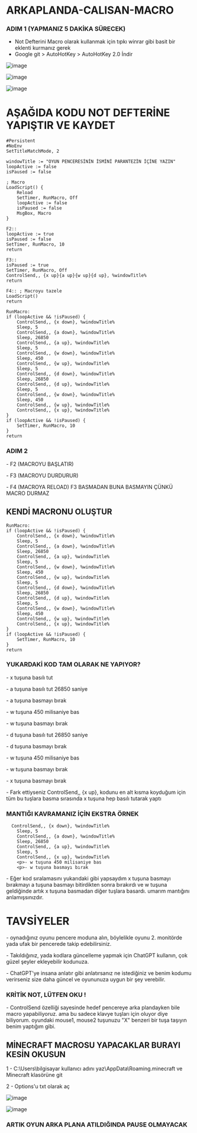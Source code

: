 # ARKAPLANDA-CALISAN-MACRO

### ADIM 1 (YAPMANIZ 5 DAKİKA SÜRECEK)

- Not Defterini Macro olarak kullanmak için tıpkı winrar gibi basit bir eklenti kurmanız gerek
- Google git > AutoHotKey > AutoHotKey 2.0 İndir


![image](https://github.com/DenizKod/ARKAPLANDA-CALISAN-MACRO/assets/168285638/a8120c26-6290-4c18-a8ba-77bc2fcefdab)


![image](https://github.com/DenizKod/ARKAPLANDA-CALISAN-MACRO/assets/168285638/7e3297c2-1b29-4903-bfad-13e746833512)


![image](https://github.com/DenizKod/ARKAPLANDA-CALISAN-MACRO/assets/168285638/54f0b575-8eda-4441-9886-d201f6321d5f)


# AŞAĞIDA KODU NOT DEFTERİNE YAPIŞTIR VE KAYDET

```
#Persistent
#NoEnv
SetTitleMatchMode, 2

windowTitle := "OYUN PENCERESİNİN İSMİNİ PARANTEZİN İÇİNE YAZIN"
loopActive := false
isPaused := false

; Macro
LoadScript() {
    Reload
    SetTimer, RunMacro, Off
    loopActive := false
    isPaused := false
    MsgBox, Macro
}

F2::
loopActive := true
isPaused := false
SetTimer, RunMacro, 10
return

F3::
isPaused := true
SetTimer, RunMacro, Off
ControlSend,, {x up}{a up}{w up}{d up}, %windowTitle%
return

F4:: ; Macroyu tazele
LoadScript()
return

RunMacro:
if (loopActive && !isPaused) {
    ControlSend,, {x down}, %windowTitle%
    Sleep, 5
    ControlSend,, {a down}, %windowTitle%
    Sleep, 26850
    ControlSend,, {a up}, %windowTitle%
    Sleep, 5
    ControlSend,, {w down}, %windowTitle%
    Sleep, 450
    ControlSend,, {w up}, %windowTitle%
    Sleep, 5
    ControlSend,, {d down}, %windowTitle%
    Sleep, 26850
    ControlSend,, {d up}, %windowTitle%
    Sleep, 5
    ControlSend,, {w down}, %windowTitle%
    Sleep, 450
    ControlSend,, {w up}, %windowTitle%
    ControlSend,, {x up}, %windowTitle%
}
if (loopActive && !isPaused) {
    SetTimer, RunMacro, 10
}
return
```

### ADIM 2

<p>- F2 (MACROYU BAŞLATIR)
<p>- F3 (MACROYU DURDURUR)
<p>- F4 (MACROYA RELOAD) F3 BASMADAN BUNA BASMAYIN ÇÜNKÜ MACRO DURMAZ

## KENDİ MACRONU OLUŞTUR

```
RunMacro:
if (loopActive && !isPaused) {
    ControlSend,, {x down}, %windowTitle%
    Sleep, 5
    ControlSend,, {a down}, %windowTitle%
    Sleep, 26850
    ControlSend,, {a up}, %windowTitle%
    Sleep, 5
    ControlSend,, {w down}, %windowTitle%
    Sleep, 450
    ControlSend,, {w up}, %windowTitle%
    Sleep, 5
    ControlSend,, {d down}, %windowTitle%
    Sleep, 26850
    ControlSend,, {d up}, %windowTitle%
    Sleep, 5
    ControlSend,, {w down}, %windowTitle%
    Sleep, 450
    ControlSend,, {w up}, %windowTitle%
    ControlSend,, {x up}, %windowTitle%
}
if (loopActive && !isPaused) {
    SetTimer, RunMacro, 10
}
return
```

### YUKARDAKİ KOD TAM OLARAK NE YAPIYOR?
<p>- x tuşuna basılı tut
<p>- a tuşuna basılı tut 26850 saniye
<p>- a tuşuna basmayı bırak
<p>- w tuşuna 450 milisaniye bas
<p>- w tuşuna basmayı bırak
<p>- d tuşuna basılı tut 26850 saniye
<p>- d tuşuna basmayı bırak
<p>- w tuşuna 450 milisaniye bas
<p>- w tuşuna basmayı bırak
<p>- x tuşuna basmayı bırak

<p>- Fark ettiyseniz ControlSend,, {x up}, kodunu en alt kısma koyduğum için tüm bu tuşlara basma sırasında x tuşuna hep basılı tutarak yaptı


### MANTIĞI KAVRAMANIZ İÇİN EKSTRA ÖRNEK
```
  ControlSend,, {x down}, %windowTitle%
    Sleep, 5
    ControlSend,, {a down}, %windowTitle%
    Sleep, 26850
    ControlSend,, {a up}, %windowTitle%
    Sleep, 5
    ControlSend,, {x up}, %windowTitle%
    <p>- w tuşuna 450 milisaniye bas
    <p>- w tuşuna basmayı bırak
```

<p>- Eğer kod sıralamasını yukarıdaki gibi yapsaydım x tuşuna basmayı bırakmayı a tuşuna basmayı bitirdikten sonra bırakırdı ve w tuşuna geldiğinde artık x tuşuna basmadan diğer tuşlara basardı. umarım mantığını anlamışsınızdır.




# TAVSİYELER

<p>- oynadığınız oyunu pencere moduna alın, böylelikle oyunu 2. monitörde yada ufak bir pencerede takip edebilirsiniz.
<p>- Takıldığınız, yada kodlara güncelleme yapmak için ChatGPT kullanın, çok güzel şeyler ekleyebilir kodunuza.
<p>- ChatGPT'ye insana anlatır gibi anlatırsanız ne istediğiniz ve benim kodumu verirseniz size daha güncel ve oyununuza uygun bir şey verebilir.


### KRİTİK NOT, LÜTFEN OKU !
<p>- ControlSend özelliği sayesinde hedef pencereye arka plandayken bile macro yapabiliyoruz. ama bu sadece klavye tuşları için oluyor diye biliyorum. oyundaki mouse1, mouse2 tuşunuzu "X" benzeri bir tuşa taşıyın benim yaptığım gibi.


## MİNECRAFT MACROSU YAPACAKLAR BURAYI KESİN OKUSUN

1 - C:\Users\bilgisayar kullanıcı adını yaz\AppData\Roaming\.minecraft ve Minecraft klasörüne git

2 - Options'u txt olarak aç

![image](https://github.com/DenizKod/ARKAPLANDA-CALISAN-MACRO/assets/168285638/77195dc9-0a7b-4da4-a875-c426e143f92e)

![image](https://github.com/DenizKod/ARKAPLANDA-CALISAN-MACRO/assets/168285638/aab94cb2-89ef-4ca5-9ca6-63576bd4cb66)

### ARTIK OYUN ARKA PLANA ATILDIĞINDA PAUSE OLMAYACAK

